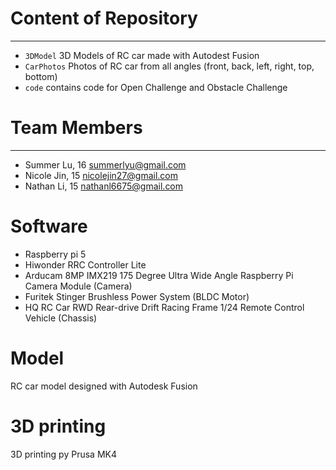 # Content of Repository
---
- `3DModel` 3D Models of RC car made with Autodest Fusion
- `CarPhotos` Photos of RC car from all angles (front, back, left, right, top, bottom)
- `code` contains code for Open Challenge and Obstacle Challenge

# Team Members
---
- Summer Lu, 16 summerlyu@gmail.com
- Nicole Jin, 15 nicolejin27@gmail.com
- Nathan Li, 15 nathanl6675@gmail.com

# Software
- Raspberry pi 5
- Hiwonder RRC Controller Lite
- Arducam 8MP IMX219 175 Degree Ultra Wide Angle Raspberry Pi Camera Module (Camera)
- Furitek Stinger Brushless Power System (BLDC Motor)
- HQ RC Car RWD Rear-drive Drift Racing Frame 1/24 Remote Control Vehicle (Chassis)

# Model
  RC car model designed with Autodesk Fusion

# 3D printing
  3D printing py Prusa MK4

